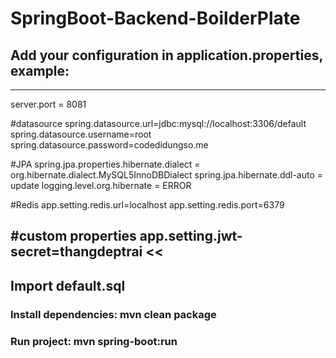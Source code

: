# SpringBoot-Backend-BoilderPlate

## Add your configuration in application.properties, example:

------------------------
>>
server.port = 8081

#datasource
spring.datasource.url=jdbc:mysql://localhost:3306/default
spring.datasource.username=root
spring.datasource.password=codedidungso.me

#JPA
spring.jpa.properties.hibernate.dialect = org.hibernate.dialect.MySQL5InnoDBDialect
spring.jpa.hibernate.ddl-auto = update
logging.level.org.hibernate = ERROR

#Redis
app.setting.redis.url=localhost
app.setting.redis.port=6379

#custom properties
app.setting.jwt-secret=thangdeptrai
<<
------------------------

## Import default.sql

### Install dependencies: mvn clean package
### Run project: mvn spring-boot:run
